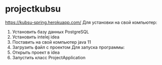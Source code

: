 # projectkubsu
https://kubsu-spring.herokuapp.com/
Для установки на свой компьютер:
1) Установить базу данных PostgreSQL
2) Установить intelej idea
3) Поставить на свой компьютер java 11
4) Загрузить файл с проектом
Для запуска программы:
1) Открыть проект в idea
2) Запустить класс ProjectApplication
